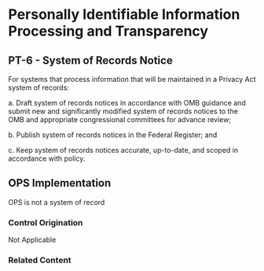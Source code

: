 # Personally Identifiable Information Processing and Transparency
## PT-6 - System of Records Notice

For systems that process information that will be maintained in a Privacy Act system of records:

a. Draft system of records notices in accordance with OMB guidance and submit new and significantly modified system of records notices to the OMB and appropriate congressional committees for advance review;

b. Publish system of records notices in the Federal Register; and

c. Keep system of records notices accurate, up-to-date, and scoped in accordance with policy.

## OPS Implementation

OPS is not a system of record

### Control Origination

Not Applicable

### Related Content
